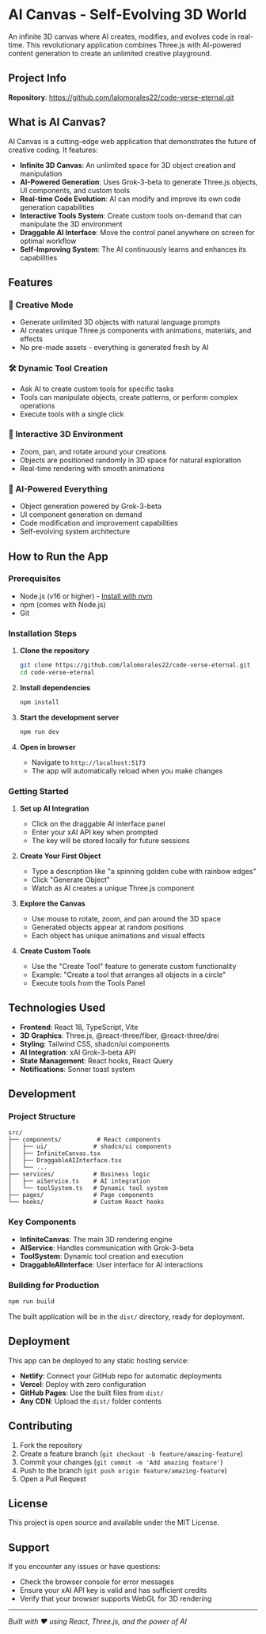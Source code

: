 
# AI Canvas - Self-Evolving 3D World

An infinite 3D canvas where AI creates, modifies, and evolves code in real-time. This revolutionary application combines Three.js with AI-powered content generation to create an unlimited creative playground.

## Project Info

**Repository**: https://github.com/lalomorales22/code-verse-eternal.git

## What is AI Canvas?

AI Canvas is a cutting-edge web application that demonstrates the future of creative coding. It features:

- **Infinite 3D Canvas**: An unlimited space for 3D object creation and manipulation
- **AI-Powered Generation**: Uses Grok-3-beta to generate Three.js objects, UI components, and custom tools
- **Real-time Code Evolution**: AI can modify and improve its own code generation capabilities
- **Interactive Tools System**: Create custom tools on-demand that can manipulate the 3D environment
- **Draggable AI Interface**: Move the control panel anywhere on screen for optimal workflow
- **Self-Improving System**: The AI continuously learns and enhances its capabilities

## Features

### 🎨 Creative Mode
- Generate unlimited 3D objects with natural language prompts
- AI creates unique Three.js components with animations, materials, and effects
- No pre-made assets - everything is generated fresh by AI

### 🛠️ Dynamic Tool Creation
- Ask AI to create custom tools for specific tasks
- Tools can manipulate objects, create patterns, or perform complex operations
- Execute tools with a single click

### 🎯 Interactive 3D Environment
- Zoom, pan, and rotate around your creations
- Objects are positioned randomly in 3D space for natural exploration
- Real-time rendering with smooth animations

### 🤖 AI-Powered Everything
- Object generation powered by Grok-3-beta
- UI component generation on demand
- Code modification and improvement capabilities
- Self-evolving system architecture

## How to Run the App

### Prerequisites

- Node.js (v16 or higher) - [Install with nvm](https://github.com/nvm-sh/nvm#installing-and-updating)
- npm (comes with Node.js)
- Git

### Installation Steps

1. **Clone the repository**
   ```bash
   git clone https://github.com/lalomorales22/code-verse-eternal.git
   cd code-verse-eternal
   ```

2. **Install dependencies**
   ```bash
   npm install
   ```

3. **Start the development server**
   ```bash
   npm run dev
   ```

4. **Open in browser**
   - Navigate to `http://localhost:5173`
   - The app will automatically reload when you make changes

### Getting Started

1. **Set up AI Integration**
   - Click on the draggable AI interface panel
   - Enter your xAI API key when prompted
   - The key will be stored locally for future sessions

2. **Create Your First Object**
   - Type a description like "a spinning golden cube with rainbow edges"
   - Click "Generate Object"
   - Watch as AI creates a unique Three.js component

3. **Explore the Canvas**
   - Use mouse to rotate, zoom, and pan around the 3D space
   - Generated objects appear at random positions
   - Each object has unique animations and visual effects

4. **Create Custom Tools**
   - Use the "Create Tool" feature to generate custom functionality
   - Example: "Create a tool that arranges all objects in a circle"
   - Execute tools from the Tools Panel

## Technologies Used

- **Frontend**: React 18, TypeScript, Vite
- **3D Graphics**: Three.js, @react-three/fiber, @react-three/drei
- **Styling**: Tailwind CSS, shadcn/ui components
- **AI Integration**: xAI Grok-3-beta API
- **State Management**: React hooks, React Query
- **Notifications**: Sonner toast system

## Development

### Project Structure

```
src/
├── components/          # React components
│   ├── ui/             # shadcn/ui components
│   ├── InfiniteCanvas.tsx
│   ├── DraggableAIInterface.tsx
│   └── ...
├── services/           # Business logic
│   ├── aiService.ts    # AI integration
│   └── toolSystem.ts   # Dynamic tool system
├── pages/              # Page components
└── hooks/              # Custom React hooks
```

### Key Components

- **InfiniteCanvas**: The main 3D rendering engine
- **AIService**: Handles communication with Grok-3-beta
- **ToolSystem**: Dynamic tool creation and execution
- **DraggableAIInterface**: User interface for AI interactions

### Building for Production

```bash
npm run build
```

The built application will be in the `dist/` directory, ready for deployment.

## Deployment

This app can be deployed to any static hosting service:

- **Netlify**: Connect your GitHub repo for automatic deployments
- **Vercel**: Deploy with zero configuration
- **GitHub Pages**: Use the built files from `dist/`
- **Any CDN**: Upload the `dist/` folder contents

## Contributing

1. Fork the repository
2. Create a feature branch (`git checkout -b feature/amazing-feature`)
3. Commit your changes (`git commit -m 'Add amazing feature'`)
4. Push to the branch (`git push origin feature/amazing-feature`)
5. Open a Pull Request

## License

This project is open source and available under the MIT License.

## Support

If you encounter any issues or have questions:
- Check the browser console for error messages
- Ensure your xAI API key is valid and has sufficient credits
- Verify that your browser supports WebGL for 3D rendering

---

*Built with ❤️ using React, Three.js, and the power of AI*
